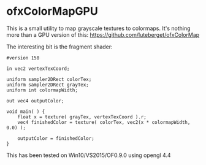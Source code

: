 # ofxColorMapGPU

This is a small utility to map grayscale textures to colormaps. It's nothing more than a GPU version of this: https://github.com/luteberget/ofxColorMap

The interesting bit is the fragment shader:
```
#version 150

in vec2 vertexTexCoord;

uniform sampler2DRect colorTex;
uniform sampler2DRect grayTex;
uniform int colormapWidth;

out vec4 outputColor;

void main( ) {
	float x = texture( grayTex, vertexTexCoord ).r;
	vec4 finishedColor = texture( colorTex, vec2(x * colormapWidth, 0.0) );
	
	outputColor = finishedColor;
}
```

This has been tested on Win10/VS2015/OF0.9.0 using opengl 4.4
